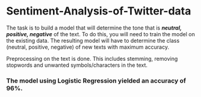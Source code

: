 # Sentiment-Analysis-of-Twitter-data

The task is to build a model that will determine the tone that is _**neutral, positive, negative**_ of the text. To do this, you will need to train the model on the existing data. The resulting model will have to determine the class (neutral, positive, negative) of new texts with maximum accuracy.

Preprocessing on the text is done. This includes stemming, removing stopwords and unwanted symbols/characters in the text.

<h3> The model using Logistic Regression yielded an accuracy of 96%.</h3>
